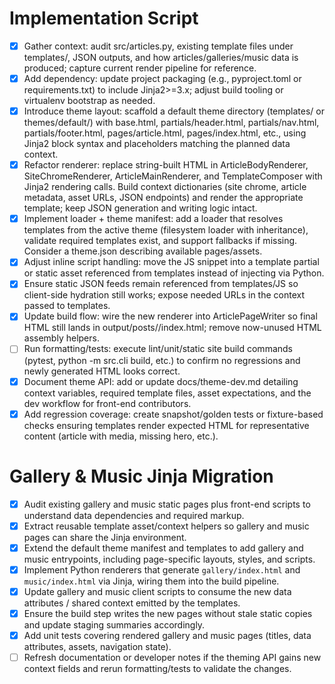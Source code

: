 # Implementation Script

- [x] Gather context: audit src/articles.py, existing template files under templates/, JSON outputs, and how articles/galleries/music data is produced; capture current render pipeline for reference.
- [x] Add dependency: update project packaging (e.g., pyproject.toml or requirements.txt) to include Jinja2>=3.x; adjust build tooling or virtualenv bootstrap as needed.
- [x] Introduce theme layout: scaffold a default theme directory (templates/ or themes/default/) with base.html, partials/header.html, partials/nav.html, partials/footer.html, pages/article.html, pages/index.html, etc., using Jinja2 block syntax and placeholders matching the planned data context.
- [x] Refactor renderer: replace string-built HTML in ArticleBodyRenderer, SiteChromeRenderer, ArticleMainRenderer, and TemplateComposer with Jinja2 rendering calls. Build context dictionaries (site chrome, article metadata, asset URLs, JSON endpoints) and render the appropriate template; keep JSON generation and writing logic intact.
- [x] Implement loader + theme manifest: add a loader that resolves templates from the active theme (filesystem loader with inheritance), validate required templates exist, and support fallbacks if missing. Consider a theme.json describing available pages/assets.
- [x] Adjust inline script handling: move the JS snippet into a template partial or static asset referenced from templates instead of injecting via Python.
- [x] Ensure static JSON feeds remain referenced from templates/JS so client-side hydration still works; expose needed URLs in the context passed to templates.
- [x] Update build flow: wire the new renderer into ArticlePageWriter so final HTML still lands in output/posts/<slug>/index.html; remove now-unused HTML assembly helpers.
- [ ] Run formatting/tests: execute lint/unit/static site build commands (pytest, python -m src.cli build, etc.) to confirm no regressions and newly generated HTML looks correct.
- [x] Document theme API: add or update docs/theme-dev.md detailing context variables, required template files, asset expectations, and the dev workflow for front-end contributors.
- [x] Add regression coverage: create snapshot/golden tests or fixture-based checks ensuring templates render expected HTML for representative content (article with media, missing hero, etc.).

# Gallery & Music Jinja Migration

- [x] Audit existing gallery and music static pages plus front-end scripts to understand data dependencies and required markup.
- [x] Extract reusable template asset/context helpers so gallery and music pages can share the Jinja environment.
- [x] Extend the default theme manifest and templates to add gallery and music entrypoints, including page-specific layouts, styles, and scripts.
- [x] Implement Python renderers that generate `gallery/index.html` and `music/index.html` via Jinja, wiring them into the build pipeline.
- [x] Update gallery and music client scripts to consume the new data attributes / shared context emitted by the templates.
- [x] Ensure the build step writes the new pages without stale static copies and update staging summaries accordingly.
- [x] Add unit tests covering rendered gallery and music pages (titles, data attributes, assets, navigation state).
- [ ] Refresh documentation or developer notes if the theming API gains new context fields and rerun formatting/tests to validate the changes.
